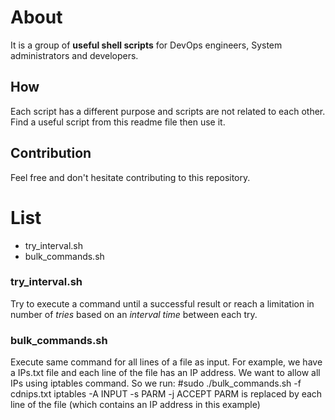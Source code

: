 # About
It is a group of **useful shell scripts** for DevOps engineers, System administrators and developers.

## How
Each script has a different purpose and scripts are not related to each other.
Find a useful script from this readme file then use it.

## Contribution
Feel free and don't hesitate contributing to this repository.

# List
+ try_interval.sh
+ bulk_commands.sh

### try_interval.sh
Try to execute a command until a successful result or reach a limitation in number of *tries* based on an *interval time* between each try.

### bulk_commands.sh
Execute same command for all lines of a file as input.
For example, we have a IPs.txt file and each line of the file has an IP address. We want to allow all IPs using iptables command. So we run:
#sudo ./bulk_commands.sh -f cdnips.txt iptables -A INPUT -s PARM -j ACCEPT
PARM is replaced by each line of the file (which contains an IP address in this example)